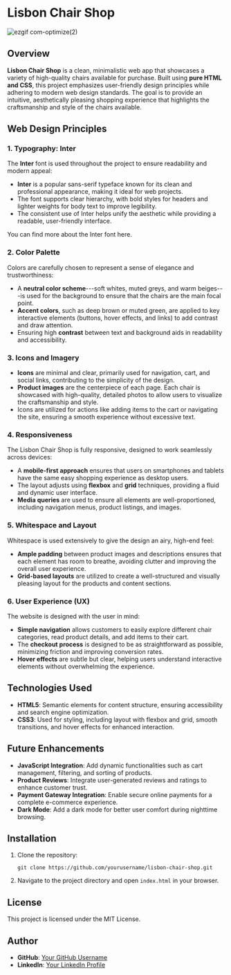 # Lisbon Chair Shop

![ezgif com-optimize(2)](https://github.com/user-attachments/assets/04b1cf8e-e67c-4518-950a-b42d026efea1)

## Overview

**Lisbon Chair Shop** is a clean, minimalistic web app that showcases a variety of high-quality chairs available for purchase. Built using **pure HTML and CSS**, this project emphasizes user-friendly design principles while adhering to modern web design standards. The goal is to provide an intuitive, aesthetically pleasing shopping experience that highlights the craftsmanship and style of the chairs available.

## Web Design Principles

### 1\. **Typography: Inter**

The **Inter** font is used throughout the project to ensure readability and modern appeal:

- **Inter** is a popular sans-serif typeface known for its clean and professional appearance, making it ideal for web projects.
- The font supports clear hierarchy, with bold styles for headers and lighter weights for body text to improve legibility.
- The consistent use of Inter helps unify the aesthetic while providing a readable, user-friendly interface.

You can find more about the Inter font here.

### 2\. **Color Palette**

Colors are carefully chosen to represent a sense of elegance and trustworthiness:

- A **neutral color scheme**---soft whites, muted greys, and warm beiges---is used for the background to ensure that the chairs are the main focal point.
- **Accent colors**, such as deep brown or muted green, are applied to key interactive elements (buttons, hover effects, and links) to add contrast and draw attention.
- Ensuring high **contrast** between text and background aids in readability and accessibility.

### 3\. **Icons and Imagery**

- **Icons** are minimal and clear, primarily used for navigation, cart, and social links, contributing to the simplicity of the design.
- **Product images** are the centerpiece of each page. Each chair is showcased with high-quality, detailed photos to allow users to visualize the craftsmanship and style.
- Icons are utilized for actions like adding items to the cart or navigating the site, ensuring a smooth experience without excessive text.

### 4\. **Responsiveness**

The Lisbon Chair Shop is fully responsive, designed to work seamlessly across devices:

- A **mobile-first approach** ensures that users on smartphones and tablets have the same easy shopping experience as desktop users.
- The layout adjusts using **flexbox** and **grid** techniques, providing a fluid and dynamic user interface.
- **Media queries** are used to ensure all elements are well-proportioned, including navigation menus, product listings, and images.

### 5\. **Whitespace and Layout**

Whitespace is used extensively to give the design an airy, high-end feel:

- **Ample padding** between product images and descriptions ensures that each element has room to breathe, avoiding clutter and improving the overall user experience.
- **Grid-based layouts** are utilized to create a well-structured and visually pleasing layout for the products and content sections.

### 6\. **User Experience (UX)**

The website is designed with the user in mind:

- **Simple navigation** allows customers to easily explore different chair categories, read product details, and add items to their cart.
- The **checkout process** is designed to be as straightforward as possible, minimizing friction and improving conversion rates.
- **Hover effects** are subtle but clear, helping users understand interactive elements without overwhelming the experience.

## Technologies Used

- **HTML5**: Semantic elements for content structure, ensuring accessibility and search engine optimization.
- **CSS3**: Used for styling, including layout with flexbox and grid, smooth transitions, and hover effects for enhanced interaction.

## Future Enhancements

- **JavaScript Integration**: Add dynamic functionalities such as cart management, filtering, and sorting of products.
- **Product Reviews**: Integrate user-generated reviews and ratings to enhance customer trust.
- **Payment Gateway Integration**: Enable secure online payments for a complete e-commerce experience.
- **Dark Mode**: Add a dark mode for better user comfort during nighttime browsing.

## Installation

1.  Clone the repository:

    `git clone https://github.com/yourusername/lisbon-chair-shop.git`

2.  Navigate to the project directory and open `index.html` in your browser.

## License

This project is licensed under the MIT License.

## Author

- **GitHub**: [Your GitHub Username](https://github.com/Anonav0)
- **LinkedIn**: [Your LinkedIn Profile](https://linkedin.com/in/swarnavo-khanra)
